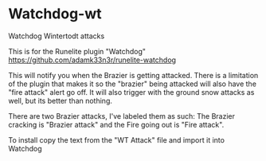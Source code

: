 # Watchdog-wt
Watchdog Wintertodt attacks

This is for the Runelite plugin "Watchdog" https://github.com/adamk33n3r/runelite-watchdog

This will notify you when the Brazier is getting attacked. There is a limitation of the plugin that makes it so the "brazier" being attacked will also have the "fire attack" alert go off. It will also trigger with the ground snow attacks as well, but its better than nothing.

There are two Brazier attacks, I've labeled them as such: The Brazier cracking is "Brazier attack" and the Fire going out is "Fire attack".

To install copy the text from the "WT Attack" file and import it into Watchdog
